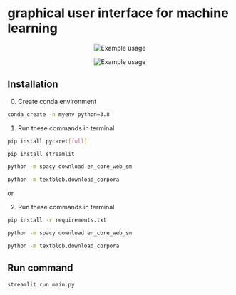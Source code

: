# graphical user interface for machine learning

<p align="center">
  <img src="assets/Jun-14-2565 21-09-35.gif" alt="Example usage" />
</p>

<p align="center">
  <img src="assets/Jun-14-2565 21-07-19.gif" alt="Example usage" />
</p>

## Installation

0. Create conda environment

```bash
conda create -n myenv python=3.8
```

1. Run these commands in terminal

```bash
pip install pycaret[full]
```

```bash
pip install streamlit
```

```bash
python -m spacy download en_core_web_sm
```

```bash
python -m textblob.download_corpora
```

or

2. Run these commands in terminal

```bash
pip install -r requirements.txt
```

```bash
python -m spacy download en_core_web_sm
```

```bash
python -m textblob.download_corpora
```

## Run command

```bash
streamlit run main.py
```
